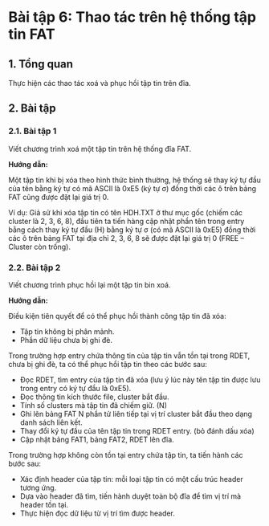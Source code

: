 # Bài tập 6: Thao tác trên hệ thống tập tin FAT

## 1. Tổng quan

Thực hiện các thao tác xoá và phục hồi tập tin trên đĩa.

## 2. Bài tập

### 2.1. Bài tập 1

Viết chương trình xoá một tập tin trên hệ thống đĩa FAT.

**Hướng dẫn:**

Một tập tin khi bị xóa theo hình thức bình thường, hệ thống sẽ thay ký tự đầu của tên bằng ký tự có mã ASCII là 0xE5 (ký tự σ) đồng thời các ô trên bảng FAT cũng được đặt lại giá trị 0.

Ví dụ: Giả sử khi xóa tập tin có tên HDH.TXT ở thư mục gốc (chiếm các cluster là 2, 3, 6, 8), đầu tiên ta tiến hàng cập nhật phần tên trong entry bằng cách thay ký tự đầu (H) bằng ký tự σ (có mã ASCII là 0xE5) đồng thời các ô trên bảng FAT tại địa chỉ 2, 3, 6, 8 sẽ được đặt lại giá trị 0 (FREE – Cluster còn trống). 

### 2.2. Bài tập 2

Viết chương trình phục hồi lại một tập tin bin xoá.

**Hướng dẫn:**

Điều kiện tiên quyết để có thể phục hồi thành công tập tin đã xóa: 

- Tập tin không bị phân mảnh.
- Phần dữ liệu chưa bị ghi đè.

Trong trường hợp entry chứa thông tin của tập tin vẫn tồn tại trong RDET, chưa bị ghi đè, ta có thể phục hồi tập tin theo các bước sau:

- Đọc RDET, tìm entry của tập tin đã xóa (lưu ý lúc này tên tập tin được lưu trong entry có ký tự đầu là 0xE5).
- Đọc thông tin kích thước file, cluster bắt đầu.
- Tính số clusters mà tập tin đã chiếm giữ. (N)
- Ghi lên bảng FAT N phần tử liên tiếp tại vị trí cluster bắt đầu theo dạng danh sách liên kết.
- Thay đổi ký tự đầu của tên tập tin trong RDET entry. (bỏ đánh dấu xóa)
- Cập nhật bảng FAT1, bảng FAT2, RDET lên đĩa.

Trong trường hợp không còn tồn tại entry chứa tập tin, ta tiến hành các bước sau:

- Xác định header của tập tin: mỗi loại tập tin có một cấu trúc header tương ứng.
- Dựa vào header đã tìm, tiến hành duyệt toàn bộ đĩa để tìm vị trí mà header tồn tại.
- Thực hiện đọc dữ liệu từ vị trí tìm được header.
